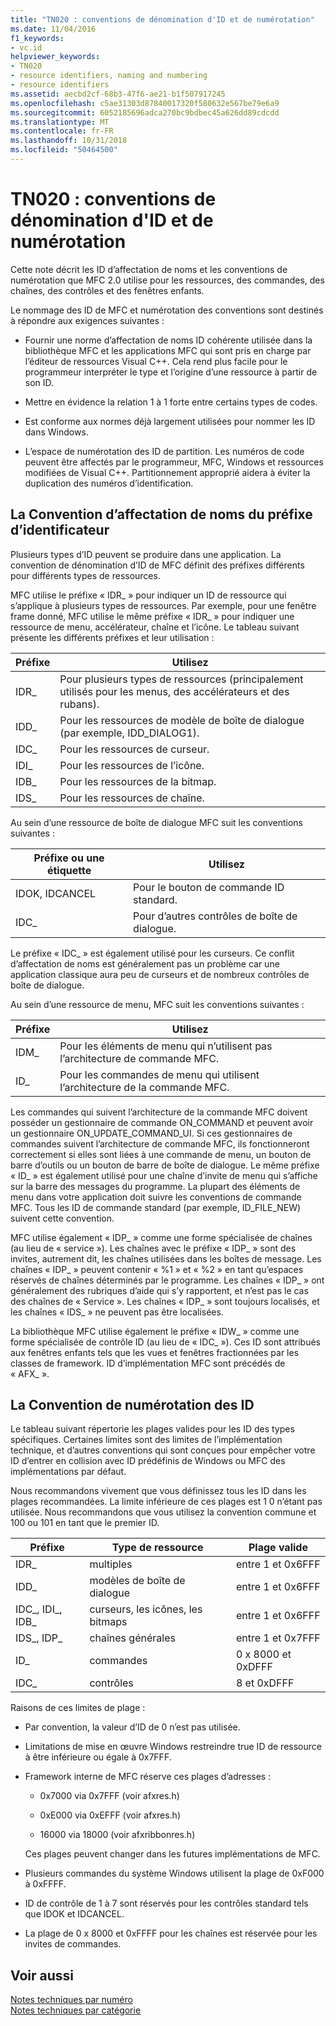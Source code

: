 ```yaml
---
title: "TN020 : conventions de dénomination d'ID et de numérotation"
ms.date: 11/04/2016
f1_keywords:
- vc.id
helpviewer_keywords:
- TN020
- resource identifiers, naming and numbering
- resource identifiers
ms.assetid: aecbd2cf-68b3-47f6-ae21-b1f507917245
ms.openlocfilehash: c5ae31303d87840017320f580632e567be79e6a9
ms.sourcegitcommit: 6052185696adca270bc9bdbec45a626dd89cdcdd
ms.translationtype: MT
ms.contentlocale: fr-FR
ms.lasthandoff: 10/31/2018
ms.locfileid: "50464500"
---
```

# <a name="tn020-id-naming-and-numbering-conventions"></a>TN020 : conventions de dénomination d'ID et de numérotation

Cette note décrit les ID d’affectation de noms et les conventions de numérotation que MFC 2.0 utilise pour les ressources, des commandes, des chaînes, des contrôles et des fenêtres enfants.

Le nommage des ID de MFC et numérotation des conventions sont destinés à répondre aux exigences suivantes :

- Fournir une norme d’affectation de noms ID cohérente utilisée dans la bibliothèque MFC et les applications MFC qui sont pris en charge par l’éditeur de ressources Visual C++. Cela rend plus facile pour le programmeur interpréter le type et l’origine d’une ressource à partir de son ID.

- Mettre en évidence la relation 1 à 1 forte entre certains types de codes.

- Est conforme aux normes déjà largement utilisées pour nommer les ID dans Windows.

- L’espace de numérotation des ID de partition. Les numéros de code peuvent être affectés par le programmeur, MFC, Windows et ressources modifiées de Visual C++. Partitionnement approprié aidera à éviter la duplication des numéros d’identification.

## <a name="the-id-prefix-naming-convention"></a>La Convention d’affectation de noms du préfixe d’identificateur

Plusieurs types d’ID peuvent se produire dans une application. La convention de dénomination d’ID de MFC définit des préfixes différents pour différents types de ressources.

MFC utilise le préfixe « IDR_ » pour indiquer un ID de ressource qui s’applique à plusieurs types de ressources. Par exemple, pour une fenêtre frame donné, MFC utilise le même préfixe « IDR_ » pour indiquer une ressource de menu, accélérateur, chaîne et l’icône. Le tableau suivant présente les différents préfixes et leur utilisation :

|Préfixe|Utilisez|
|------------|---------|
|IDR_|Pour plusieurs types de ressources (principalement utilisés pour les menus, des accélérateurs et des rubans).|
|IDD_|Pour les ressources de modèle de boîte de dialogue (par exemple, IDD_DIALOG1).|
|IDC_|Pour les ressources de curseur.|
|IDI_|Pour les ressources de l’icône.|
|IDB_|Pour les ressources de la bitmap.|
|IDS_|Pour les ressources de chaîne.|

Au sein d’une ressource de boîte de dialogue MFC suit les conventions suivantes :

|Préfixe ou une étiquette|Utilisez|
|---------------------|---------|
|IDOK, IDCANCEL|Pour le bouton de commande ID standard.|
|IDC_|Pour d’autres contrôles de boîte de dialogue.|

Le préfixe « IDC_ » est également utilisé pour les curseurs. Ce conflit d’affectation de noms est généralement pas un problème car une application classique aura peu de curseurs et de nombreux contrôles de boîte de dialogue.

Au sein d’une ressource de menu, MFC suit les conventions suivantes :

|Préfixe|Utilisez|
|------------|---------|
|IDM_|Pour les éléments de menu qui n’utilisent pas l’architecture de commande MFC.|
|ID_|Pour les commandes de menu qui utilisent l’architecture de la commande MFC.|

Les commandes qui suivent l’architecture de la commande MFC doivent posséder un gestionnaire de commande ON_COMMAND et peuvent avoir un gestionnaire ON_UPDATE_COMMAND_UI. Si ces gestionnaires de commandes suivent l’architecture de commande MFC, ils fonctionneront correctement si elles sont liées à une commande de menu, un bouton de barre d’outils ou un bouton de barre de boîte de dialogue. Le même préfixe « ID_ » est également utilisé pour une chaîne d’invite de menu qui s’affiche sur la barre des messages du programme. La plupart des éléments de menu dans votre application doit suivre les conventions de commande MFC. Tous les ID de commande standard (par exemple, ID_FILE_NEW) suivent cette convention.

MFC utilise également « IDP_ » comme une forme spécialisée de chaînes (au lieu de « service »). Les chaînes avec le préfixe « IDP_ » sont des invites, autrement dit, les chaînes utilisées dans les boîtes de message. Les chaînes « IDP_ » peuvent contenir « %1 » et « %2 » en tant qu’espaces réservés de chaînes déterminés par le programme. Les chaînes « IDP_ » ont généralement des rubriques d’aide qui s’y rapportent, et n’est pas le cas des chaînes de « Service ». Les chaînes « IDP_ » sont toujours localisés, et les chaînes « IDS_ » ne peuvent pas être localisées.

La bibliothèque MFC utilise également le préfixe « IDW_ » comme une forme spécialisée de contrôle ID (au lieu de « IDC_ »). Ces ID sont attribués aux fenêtres enfants tels que les vues et fenêtres fractionnées par les classes de framework. ID d’implémentation MFC sont précédés de « AFX_ ».

## <a name="the-id-numbering-convention"></a>La Convention de numérotation des ID

Le tableau suivant répertorie les plages valides pour les ID des types spécifiques. Certaines limites sont des limites de l’implémentation technique, et d’autres conventions qui sont conçues pour empêcher votre ID d’entrer en collision avec ID prédéfinis de Windows ou MFC des implémentations par défaut.

Nous recommandons vivement que vous définissez tous les ID dans les plages recommandées. La limite inférieure de ces plages est 1 0 n’étant pas utilisée. Nous recommandons que vous utilisez la convention commune et 100 ou 101 en tant que le premier ID.

|Préfixe|Type de ressource|Plage valide|
|------------|-------------------|-----------------|
|IDR_|multiples|entre 1 et 0x6FFF|
|IDD_|modèles de boîte de dialogue|entre 1 et 0x6FFF|
|IDC_, IDI_, IDB_|curseurs, les icônes, les bitmaps|entre 1 et 0x6FFF|
|IDS_, IDP_|chaînes générales|entre 1 et 0x7FFF|
|ID_|commandes|0 x 8000 et 0xDFFF|
|IDC_|contrôles|8 et 0xDFFF|

Raisons de ces limites de plage :

- Par convention, la valeur d’ID de 0 n’est pas utilisée.

- Limitations de mise en œuvre Windows restreindre true ID de ressource à être inférieure ou égale à 0x7FFF.

- Framework interne de MFC réserve ces plages d’adresses :

   - 0x7000 via 0x7FFF (voir afxres.h)

   - 0xE000 via 0xEFFF (voir afxres.h)

   - 16000 via 18000 (voir afxribbonres.h)

   Ces plages peuvent changer dans les futures implémentations de MFC.

- Plusieurs commandes du système Windows utilisent la plage de 0xF000 à 0xFFFF.

- ID de contrôle de 1 à 7 sont réservés pour les contrôles standard tels que IDOK et IDCANCEL.

- La plage de 0 x 8000 et 0xFFFF pour les chaînes est réservée pour les invites de commandes.

## <a name="see-also"></a>Voir aussi

[Notes techniques par numéro](../mfc/technical-notes-by-number.md)<br/>
[Notes techniques par catégorie](../mfc/technical-notes-by-category.md)

